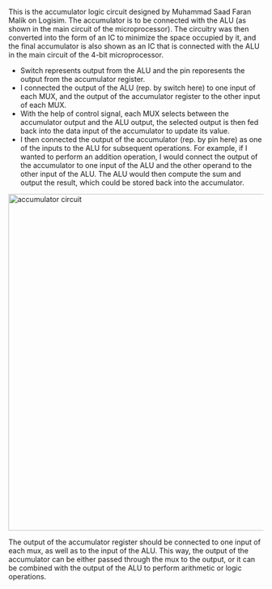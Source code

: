 This is the accumulator logic circuit designed by Muhammad Saad Faran Malik on Logisim. 
The accumulator is to be connected with the ALU (as shown in the main circuit of the microprocessor). 
The circuitry was then converted into the form of an IC to minimize the space occupied by it, and the final accumulator is also shown as an IC that is connected with the ALU in the main circuit of the 4-bit microprocessor.

 - Switch represents output from the ALU and the pin reporesents the output from the accumulator register.
 - I connected the output of the ALU (rep. by switch here) to one input of each MUX, and the output of the accumulator register to the other input of each MUX.
 - With the help of control signal, each MUX selects between the accumulator output and the ALU output, the selected output is then fed back into the data input of the accumulator to update its value.
 - I then connected the output of the accumulator (rep. by pin here) as one of the inputs to the ALU for subsequent operations. For example, if I wanted to perform an addition operation, I would connect the output of the accumulator to one input of the ALU and the other operand to the other input of the ALU. The ALU would then compute the sum and output the result, which could be stored back into the accumulator.

<img width="664" alt="accumulator circuit" src="https://user-images.githubusercontent.com/127740712/230774740-89e42ad4-9116-43bb-b8b9-944abe8f3a1a.png">

The output of the accumulator register should be connected to one input of each mux, as well as to the input of the ALU. This way, the output of the accumulator can be either passed through the mux to the output, or it can be combined with the output of the ALU to perform arithmetic or logic operations.
